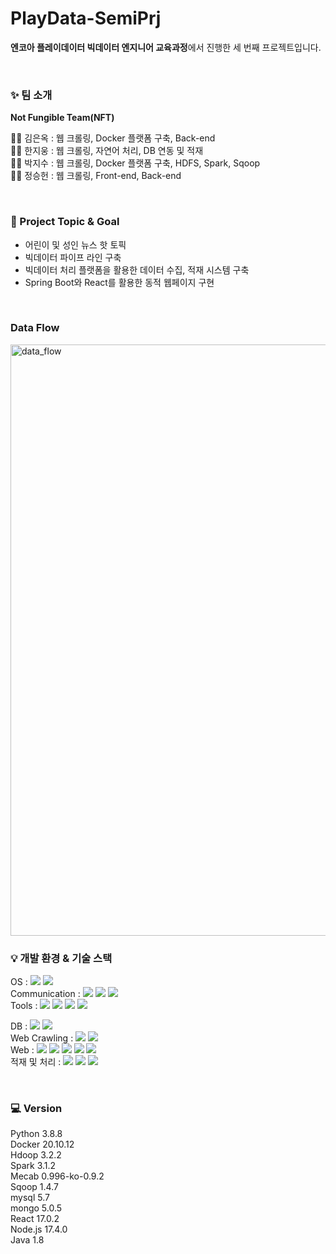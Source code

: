# PlayData-SemiPrj

**엔코아 플레이데이터 빅데이터 엔지니어 교육과정**에서 진행한 세 번째 프로젝트입니다.

</br>

### ✨ 팀 소개

**Not Fungible Team(NFT)**

👩‍💻 김은옥 : 웹 크롤링,  Docker 플랫폼 구축, Back-end </br>
👨‍💻 한지웅 : 웹 크롤링, 자연어 처리, DB 연동 및 적재 </br>
👨‍💻 박지수 : 웹 크롤링, Docker 플랫폼 구축, HDFS, Spark, Sqoop </br>
👨‍💻 정승헌 : 웹 크롤링, Front-end, Back-end </br>

</br>

###  🎯 Project Topic & Goal 

- 어린이 및 성인 뉴스 핫 토픽 
- 빅데이터 파이프 라인 구축
- 빅데이터 처리 플랫폼을 활용한 데이터 수집, 적재 시스템 구축
- Spring Boot와 React를 활용한 동적 웹페이지 구현

</br>

### Data Flow

<img width="946" alt="data_flow" src="https://user-images.githubusercontent.com/44595181/156196295-20edae61-c75e-4ec6-92a3-e9659f63e3f3.png">

</br>

### 💡 개발 환경 & 기술 스택

<p>
OS : <img src="https://img.shields.io/badge/macOS-000000?style=flat-square&logo=macOS&logoColor=white"/> <img src="https://img.shields.io/badge/Debian-A5915F?style=flat-square&logo=Debian&logoColor=white"/></br>
Communication : <img src="https://img.shields.io/badge/Slack-4A154B?style=&logo=Slack&logoColor=white"/> <img src="https://img.shields.io/badge/Zoom-2D8CFF?style=flat-square&logo=Zoom&logoColor=white"/>  <img src="https://img.shields.io/badge/Notion-000000?style=flat-square&logo=Notion&logoColor=white"/>
</br>
Tools : <img src="https://img.shields.io/badge/Visual Studio-007ACC?style=flat-square&logo=Visual Studio&logoColor=white"/> <img src="https://img.shields.io/badge/Docker-2496ED?style=flat-square&logo=Docker&logoColor=white"/> <img src="https://img.shields.io/badge/IntelliJ IDEA-000000?style=flat-square&logo=IntelliJ-IDEA&logoColor=white"/> <img src="https://img.shields.io/badge/-DBeaver-%23fca7be"/>
</br>
</p>
<p>
DB : <img src="https://img.shields.io/badge/MySQL-4479A1?style=flat-square&logo=MySQL&logoColor=white"/> <img src="https://img.shields.io/badge/MongoDB-47A248?style=flat-square&logo=MongoDB&logoColor=white"/> </br>
Web Crawling : <img src="https://img.shields.io/badge/Python-3766AB?style=flat-square&logo=Python&logoColor=white"/> <img src="https://img.shields.io/badge/Selenium-43B02A?style=flat-square&logo=Selenium&logoColor=white"/> 
</br>
Web : <img src="https://img.shields.io/badge/Node.js-339933?style=flat-square&logo=Node.js&logoColor=white"/> <img src="https://img.shields.io/badge/React-61DAFB?style=flat-square&logo=React&logoColor=white"/> <img src="https://img.shields.io/badge/Spring Boot-6DB33F?style=flat-square&logo=Spring-Boot&logoColor=white"/> <img src="https://img.shields.io/badge/JavaScript-F7DF1E?style=flat-square&logo=JavaScript&logoColor=white"/> <img src="https://img.shields.io/badge/Java-007396?style=flat-square&logo=Java&logoColor=white"/> 
</br>
적재 및 처리 : <img src="https://img.shields.io/badge/Apache Spark-E25A1C?style=flat-square&logo=Apache-Spark&logoColor=white"/> <img src="https://img.shields.io/badge/Apache Hadoop-66CCFF?style=flat-square&logo=Apache-Hadoop&logoColor=black"/> 
<img src="https://img.shields.io/badge/-Sqoop-%23b0f5c6"/> 
</br>
</p>
</br>

### 💻 Version

Python 3.8.8 </br>
Docker 20.10.12 </br>
Hdoop 3.2.2 </br>
Spark 3.1.2  </br>
Mecab 0.996-ko-0.9.2  </br>
Sqoop 1.4.7 </br>
mysql 5.7 </br>
mongo 5.0.5 </br>
React 17.0.2 </br>
Node.js 17.4.0 </br>
Java 1.8 </br>
